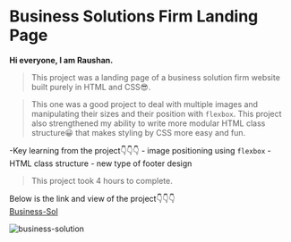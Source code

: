 # Business Solutions Firm Landing Page

**Hi everyone, I am Raushan.**

>This project was a landing page of a business solution firm website built purely in HTML and CSS😎.

>This one was a good project to deal with multiple images and manipulating their sizes and their position with `flexbox`. This project also strengthened my ability to write more modular HTML class structure😀 that makes styling by CSS more easy and fun. 

-Key learning from the project👇👇👇
    - image positioning using `flexbox`
    - HTML class structure
    - new type of footer design

>This project took 4 hours to complete.

Below is the link and view of the project👇👇👇
<br>
[Business-Sol](business-sol.netlify.app)

![business-solution](project12css.png)
